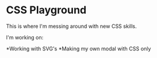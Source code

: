 CSS Playground
==================


This is where I'm messing around with new CSS skills.

I'm working on:

  *Working with SVG's
  *Making my own modal with CSS only